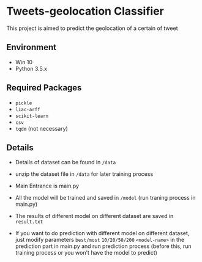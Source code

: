 # Tweets-geolocation Classifier

This project is aimed to predict the geolocation of a certain of tweet

## Environment

- Win 10
- Python 3.5.x

## Required Packages

- `pickle`
- `liac-arff`
- `scikit-learn`
- `csv`
- `tqdm` (not necessary)

## Details

- Details of dataset can be found in `/data`

- unzip the dataset file in `/data` for later training process

- Main Entrance is main.py

- All the model will be trained and saved in `/model` (run traning process in main.py)

- The results of different model on different dataset are saved in `result.txt`

- If you want to do prediction with different model on different dataset, just modify parameters `best/most` `10/20/50/200` `<model-name>` in the prediction part in main.py and run prediction process (before this, run training process or you won't have the model to predict)